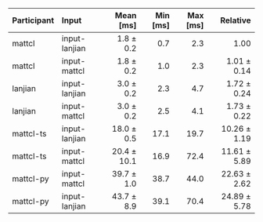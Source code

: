 | Participant | Input | Mean [ms] | Min [ms] | Max [ms] | Relative |
|:---|:---|---:|---:|---:|---:|
| mattcl | input-lanjian | 1.8 ± 0.2 | 0.7 | 2.3 | 1.00 |
| mattcl | input-mattcl | 1.8 ± 0.2 | 1.0 | 2.3 | 1.01 ± 0.14 |
| lanjian | input-lanjian | 3.0 ± 0.2 | 2.3 | 4.7 | 1.72 ± 0.24 |
| lanjian | input-mattcl | 3.0 ± 0.2 | 2.5 | 4.1 | 1.73 ± 0.22 |
| mattcl-ts | input-lanjian | 18.0 ± 0.5 | 17.1 | 19.7 | 10.26 ± 1.19 |
| mattcl-ts | input-mattcl | 20.4 ± 10.1 | 16.9 | 72.4 | 11.61 ± 5.89 |
| mattcl-py | input-mattcl | 39.7 ± 1.0 | 38.7 | 44.0 | 22.63 ± 2.62 |
| mattcl-py | input-lanjian | 43.7 ± 8.9 | 39.1 | 70.4 | 24.89 ± 5.78 |
